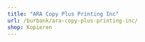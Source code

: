 ```yaml
---
title: "ARA Copy Plus Printing Inc"
url: /burbank/ara-copy-plus-printing-inc/
shop: Kopieren
---
```

